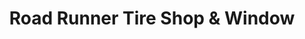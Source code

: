 ---
title: "Road Runner Tire Shop & Window"
url: /glendale/road-runner-tire-shop-and-window/
shop: car repair
---